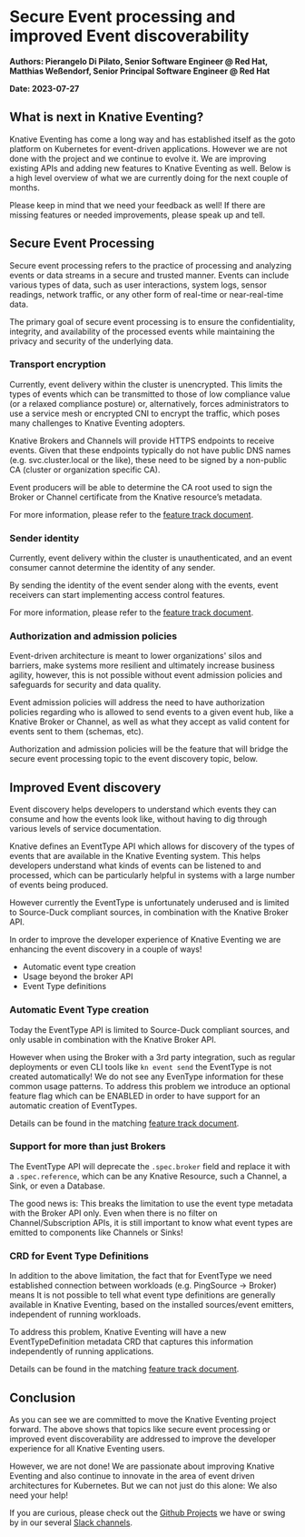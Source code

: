 # Secure Event processing and improved Event discoverability

**Authors: Pierangelo Di Pilato, Senior Software Engineer @ Red Hat, Matthias Weßendorf, Senior Principal Software Engineer @ Red Hat**

**Date: 2023-07-27**

## What is next in Knative Eventing?

Knative Eventing has come a long way and has established itself as the goto platform on Kubernetes for event-driven applications. However we are not done with the project and we continue to evolve it. We are improving existing APIs and adding new features to Knative Eventing as well. Below is a high level overview of what we are currently doing for the next couple of months.

Please keep in mind that we need your feedback as well! If there are missing features or needed improvements, please speak up and tell.

## Secure Event Processing

Secure event processing refers to the practice of processing and analyzing events or data streams in a secure and trusted manner. Events can include various types of data, such as user interactions, system logs, sensor readings, network traffic, or any other form of real-time or near-real-time data.

The primary goal of secure event processing is to ensure the confidentiality, integrity, and availability of the processed events while maintaining the privacy and security of the underlying data.

### Transport encryption

Currently, event delivery within the cluster is unencrypted. This limits the types of events which can be transmitted to those of low compliance value (or a relaxed compliance posture) or, alternatively, forces administrators to use a service mesh or encrypted CNI to encrypt the traffic, which poses many challenges to Knative Eventing adopters.

Knative Brokers and Channels will provide HTTPS endpoints to receive events. Given that these endpoints typically do not have public DNS names (e.g. svc.cluster.local or the like), these need to be signed by a non-public CA (cluster or organization specific CA).

Event producers will be able to determine the CA root used to sign the Broker or Channel certificate from the Knative resource’s metadata.

For more information, please refer to the [feature track document](https://docs.google.com/document/d/1H-x_oji8LqkCyd7tlsSyclmUe7FAmEJPgRxOU_0pkn8/edit).

### Sender identity

Currently, event delivery within the cluster is unauthenticated, and an event consumer cannot determine the identity of any sender.

By sending the identity of the event sender along with the events, event receivers can start implementing access control features.

For more information, please refer to the [feature track document](https://docs.google.com/document/d/1e7UgNTkL0Br5Da09Rg2ieVmhKJo4VXuBj-mHT9NCujY/edit).

### Authorization and admission policies

Event-driven architecture is meant to lower organizations' silos and barriers, make systems more resilient and ultimately increase business agility, however, this is not possible without event admission policies and safeguards for security and data quality.

Event admission policies will address the need to have authorization policies regarding who is allowed to send events to a given event hub, like a Knative Broker or Channel, as well as what they accept as valid content for events sent to them (schemas, etc).

Authorization and admission policies will be the feature that will bridge the secure event processing topic to the event discovery topic, below.

## Improved Event discovery

Event discovery helps developers to understand which events they can consume and how the events look like, without having to dig through various levels of service documentation.

Knative defines an EventType API which allows for discovery of the types of events that are available in the Knative Eventing system. This helps developers understand what kinds of events can be listened to and processed, which can be particularly helpful in systems with a large number of events being produced.

However currently the EventType is unfortunately underused and is limited to Source-Duck compliant sources, in combination with the Knative Broker API. 

In order to improve the developer experience of Knative Eventing we are enhancing the event discovery in a couple of ways!

* Automatic event type creation
* Usage beyond the broker API
* Event Type definitions

### Automatic Event Type creation

Today the EventType API is limited to Source-Duck compliant sources, and only usable in combination with the Knative Broker API. 

However when using the Broker with a 3rd party integration, such as regular deployments or even CLI tools like `kn event send` the EventType is not created automatically! We do not see any EvenType information for these common usage patterns.
To address this problem we introduce an optional feature flag which can be ENABLED in order to have support for an automatic creation of EventTypes.

Details can be found in the matching [feature track document](https://docs.google.com/document/d/1H8-mkMs5HWd3U7TT6KAWgU9ltDxqZv25Wls-6c4lneA/edit).

### Support for more than just Brokers

The EventType API will deprecate the `.spec.broker` field and replace it with a `.spec.reference`, which can be any Knative Resource, such a Channel, a Sink, or even a Database.

The good news is: This breaks the limitation to use the event type metadata with the Broker API only. Even when there is no filter on Channel/Subscription APIs, it is still important to know what event types are emitted to components like Channels or Sinks!

### CRD for Event Type Definitions

In addition to the above limitation, the fact that for EventType we need established connection between workloads (e.g. PingSource -> Broker) means It is not possible to tell what event type definitions are generally available in Knative Eventing, based on the installed sources/event emitters, independent of running workloads.

To address this problem, Knative Eventing will have a new EventTypeDefinition metadata CRD that captures this information independently of running applications.

Details can be found in the matching [feature track document](https://docs.google.com/document/d/1vwEWtAm28g_QY9j0b63h8sRpGhvyB1K5ViNr8X3vIiM/edit).

## Conclusion

As you can see we are committed to move the Knative Eventing project forward. The above shows that topics like secure event processing or improved event discoverability are addressed to improve the developer experience for all Knative Eventing users.

However, we are not done! We are passionate about improving Knative Eventing and also continue to innovate in the area of event driven architectures for Kubernetes. But we can not just do this alone: We also need your help!

If you are curious, please check out the [Github Projects](https://github.com/orgs/knative/projects) we have or swing by in our several [Slack channels](https://knative.dev/docs/community/#communication-channels).

